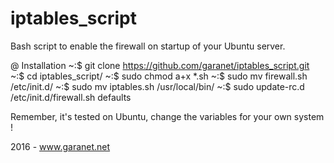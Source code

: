 # iptables_script
Bash script to enable the firewall on startup of your Ubuntu server.

@ Installation
~:$ git clone https://github.com/garanet/iptables_script.git
~:$ cd iptables_script/
~:$ sudo chmod a+x *.sh
~:$ sudo mv firewall.sh /etc/init.d/
~:$ sudo mv iptables.sh /usr/local/bin/
~:$ sudo update-rc.d /etc/init.d/firewall.sh defaults

Remember, it's tested on Ubuntu, change the variables for your own system !

2016 - www.garanet.net
